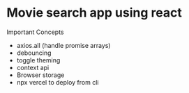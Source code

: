 # Movie search app using react

Important Concepts 
 - axios.all (handle promise arrays)
 - debouncing 
 - toggle theming
 - context api
 - Browser storage
 - npx vercel to deploy from cli
